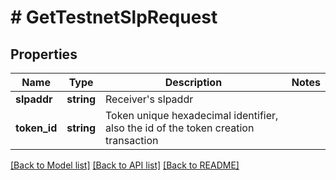 # # GetTestnetSlpRequest

## Properties

Name | Type | Description | Notes
------------ | ------------- | ------------- | -------------
**slpaddr** | **string** | Receiver&#39;s slpaddr | 
**token_id** | **string** | Token unique hexadecimal identifier, also the id of the token creation transaction | 

[[Back to Model list]](../../README.md#documentation-for-models) [[Back to API list]](../../README.md#documentation-for-api-endpoints) [[Back to README]](../../README.md)


